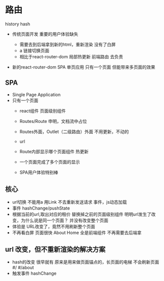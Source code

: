 # 路由

history
hash

- 传统页面开发
    <a> 重要的用户体验缺失
    - 需要去到后端拿到新的html，重新渲染
        没有了白屏
    - a 链接切换页面
    - 相比于react-router-dom 局部热更新
    前端路由 去负责

- 新的react-router-dom SPA 单页应用
   只有一个页面 但能带来多页面的效果

## SPA
- Single Page Application
- 只有一个页面
   - react组件
       页面级别组件
   - Routes/Route 申明，文档流中占位
   - Routes外面，Outlet（二级路由）外面 不用更新，不动的
   - url
   - Route内部显示哪个页面组件
      热更新

   - 一个页面完成了多个页面的显示
   - SPA用户体验特别棒

## 核心
- url切换
    不能用a
    用Link
    不去重新发送请求
    事件，js动态加载
- 事件 hashChange/pushState
- 根据当前的url,取出对应的租价
   替换掉之前的页面级别组件
   明明url发生了改变，为什么说是同一个页面？
   并没有改变整个页面
- 体验是
  URL改变了，竟然不用刷新整个页面
- 不再看白屏
  页面很快
  About
  Home 全是前端组件 不再需要去后端拿

## url 改变，但不重新渲染的解决方案
- hash的改变 很早就有
   原来是用来做页面锚点的，长页面的电梯
   不会刷新页面
   #/
   #/about
- 触发事件
   hashChange